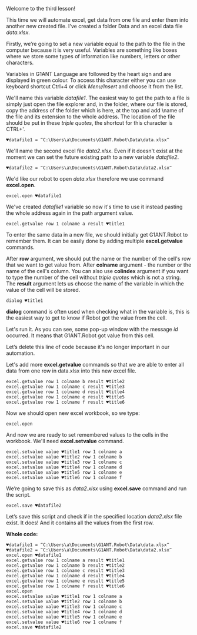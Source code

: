 Welcome to the third lesson!

This time we will automate excel, get data from one file and enter them into another new created file. I've created a folder Data and an excel data file *data.xlsx*.

Firstly, we’re going to set a new variable equal to the path to the file in the computer because it is very useful. Variables are something like boxes where we store some types of information like numbers, letters or other characters.

Variables in G1ANT Language are followed by the heart sign and are displayed in green colour. To access this character either you can use keyboard shortcut Ctrl+4 or click *Menu/Insert* and choose it from the list.

We'll name this variable *datafile1*. The easiest way to get the path to a file is simply just open the file explorer and, in the folder, where our file is stored, copy the address of the folder which is here, at the top and add \name of the file and its extension to the whole address. The location of the file should be put in these *triple quotes*, the shortcut for this character is CTRL+'. 

```
♥datafile1 = ‴C:\Users\a\Documents\G1ANT.Robot\Data\data.xlsx‴
```

We'll name the second excel file *data2.xlsx*. Even if it doesn't exist at the moment we can set the future existing path to a new variable *datafile2*.

```
♥datafile2 = ‴C:\Users\a\Documents\G1ANT.Robot\Data\data2.xlsx‴
```

We'd like our robot to open *data.xlsx* therefore we use command **excel.open**.

```
excel.open ♥datafile1
```

We've created *datafile1* variable so now it's time to use it instead pasting the whole address again in the path argument value.

```
excel.getvalue row 1 colname a result ♥title1
```

To enter the same data in a new file, we should initially get G1ANT.Robot to remember them. It can be easily done by adding multiple **excel.getvalue** commands.

After **row** argument, we should put the name or the number of the cell's row that we want to get value from. After **colname** argument - the number or the name of the cell's column. You can also use **colindex** argument if you want to type the number of the cell without *triple quotes* which is not a string. The **result** argument lets us choose the name of the variable in which the value of the cell will be stored.

```
dialog ♥title1
```

**dialog** command is often used when checking what in the variable is, this is the easiest way to get to know if Robot got the value from the cell.

Let's run it. As you can see, some pop-up window with the message *id* occurred. It means that G1ANT.Robot got value from this cell.

Let’s delete this line of code because it's no longer important in our automation.

Let's add more **excel.getvalue** commands so that we are able to enter all data from one row in data.xlsx into this new excel file.

```
excel.getvalue row 1 colname b result ♥title2
excel.getvalue row 1 colname c result ♥title3
excel.getvalue row 1 colname d result ♥title4
excel.getvalue row 1 colname e result ♥title5
excel.getvalue row 1 colname f result ♥title6
```

Now we should open new excel workbook, so we type:

```
excel.open
```

And now we are ready to set remembered values to the cells in the workbook. We'll need **excel.setvalue** command.

```
excel.setvalue value ♥title1 row 1 colname a  
excel.setvalue value ♥title2 row 1 colname b  
excel.setvalue value ♥title3 row 1 colname c  
excel.setvalue value ♥title4 row 1 colname d  
excel.setvalue value ♥title5 row 1 colname e  
excel.setvalue value ♥title6 row 1 colname f  
```

We’re going to save this as *data2.xlsx* using **excel.save** command and run the script.

```
excel.save ♥datafile2
```

Let’s save this script and check if in the specified location *data2.xlsx* file exist. It does! And it contains all the values from the first row.

**Whole code:**
```
♥datafile1 = ‴C:\Users\a\Documents\G1ANT.Robot\Data\data.xlsx‴
♥datafile2 = ‴C:\Users\a\Documents\G1ANT.Robot\Data\data2.xlsx‴
excel.open ♥datafile1
excel.getvalue row 1 colname a result ♥title1
excel.getvalue row 1 colname b result ♥title2
excel.getvalue row 1 colname c result ♥title3
excel.getvalue row 1 colname d result ♥title4
excel.getvalue row 1 colname e result ♥title5
excel.getvalue row 1 colname f result ♥title6
excel.open
excel.setvalue value ♥title1 row 1 colname a  
excel.setvalue value ♥title2 row 1 colname b  
excel.setvalue value ♥title3 row 1 colname c  
excel.setvalue value ♥title4 row 1 colname d  
excel.setvalue value ♥title5 row 1 colname e  
excel.setvalue value ♥title6 row 1 colname f  
excel.save ♥datafile2
```
